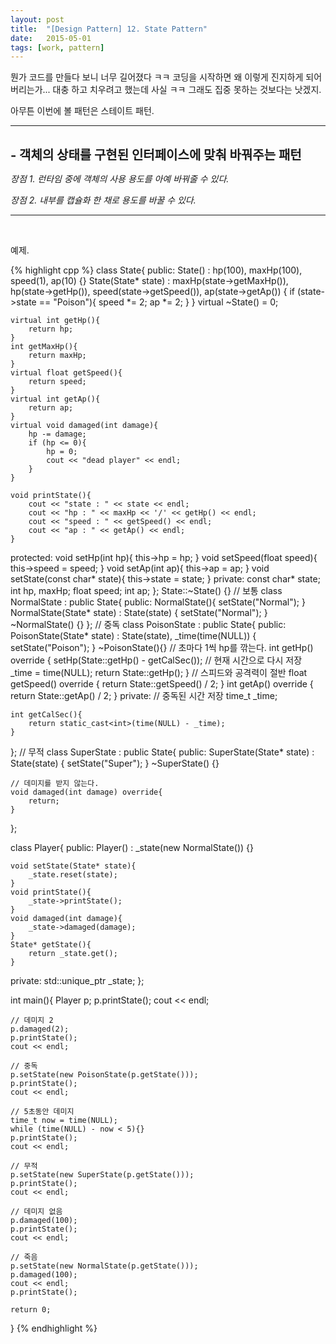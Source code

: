 ```yaml
---
layout: post
title:  "[Design Pattern] 12. State Pattern"
date:   2015-05-01
tags: [work, pattern]
---
```


  뭔가 코드를 만들다 보니 너무 길어졌다 ㅋㅋ 코딩을 시작하면 왜 이렇게 진지하게 되어버리는가... 대충 하고 치우려고 했는데 사실 ㅋㅋ 그래도 집중 못하는 것보다는 낫겠지.

  아무튼 이번에 볼 패턴은 스테이트 패턴. 

---------------------------------------
<br/>
<b style="font-size:20px">- 객체의 상태를 구현된 인터페이스에 맞춰 바꿔주는 패턴 </b>

  <em>장점 1. 런타임 중에 객체의 사용 용도를 아예 바꿔줄 수 있다. </em>

  <em>장점 2. 내부를 캡슐화 한 채로 용도를 바꿀 수 있다. </em>

---------------------------------------
<br/>

예제.

{% highlight cpp %}
class State{
public:
    State() : hp(100), maxHp(100), speed(1), ap(10) {}
    State(State* state) : maxHp(state->getMaxHp()), hp(state->getHp()), speed(state->getSpeed()), ap(state->getAp()) {
        if (state->state == "Poison"){
            speed *= 2;
            ap *= 2;
        }
    }
    virtual ~State() = 0;

    virtual int getHp(){
        return hp;
    }
    int getMaxHp(){
        return maxHp;
    }
    virtual float getSpeed(){
        return speed;
    }
    virtual int getAp(){
        return ap;
    }
    virtual void damaged(int damage){
        hp -= damage;
        if (hp <= 0){
            hp = 0;
            cout << "dead player" << endl;
        }
    }

    void printState(){
        cout << "state : " << state << endl;
        cout << "hp : " << maxHp << '/' << getHp() << endl;
        cout << "speed : " << getSpeed() << endl;
        cout << "ap : " << getAp() << endl;
    }
protected:
    void setHp(int hp){
        this->hp = hp;
    }
    void setSpeed(float speed){
        this->speed = speed;
    }
    void setAp(int ap){
        this->ap = ap;
    }
    void setState(const char* state){
        this->state = state;
    }
private:
    const char* state;
    int hp, maxHp;
    float speed;
    int ap;
};
State::~State() {}
// 보통
class NormalState : public State{
public:
    NormalState(){
        setState("Normal");
    }
    NormalState(State* state) : State(state) {
        setState("Normal");
    }
    ~NormalState() {}
};
// 중독
class PoisonState : public State{
public:
    PoisonState(State* state) : State(state), _time(time(NULL))  {
        setState("Poison");
    }
    ~PoisonState(){}
    // 초마다 1씩 hp를 깎는다.
    int getHp() override {
        setHp(State::getHp() - getCalSec());
        // 현재 시간으로 다시 저장
        _time = time(NULL);
        return State::getHp();
    }
    // 스피드와 공격력이 절반
    float getSpeed() override {
        return State::getSpeed() / 2;
    }
    int getAp() override {
        return State::getAp() / 2;
    }
private:
    // 중독된 시간 저장
    time_t _time;

    int getCalSec(){
        return static_cast<int>(time(NULL) - _time);
    }
};
// 무적
class SuperState : public State{
public:
    SuperState(State* state) : State(state) {
        setState("Super");
    }
    ~SuperState() {}

    // 데미지를 받지 않는다.
    void damaged(int damage) override{
        return;
    }
};

class Player{
public:
    Player() : _state(new NormalState()) {}

    void setState(State* state){
        _state.reset(state);
    }
    void printState(){
        _state->printState();
    }
    void damaged(int damage){
        _state->damaged(damage);
    }
    State* getState(){
        return _state.get();
    }
private:
    std::unique_ptr<State> _state;
};

int main(){
    Player p;
    p.printState();
    cout << endl;
    
    // 데미지 2
    p.damaged(2);
    p.printState();
    cout << endl;

    // 중독
    p.setState(new PoisonState(p.getState()));
    p.printState();
    cout << endl;

    // 5초동안 데미지
    time_t now = time(NULL);
    while (time(NULL) - now < 5){}
    p.printState();
    cout << endl;

    // 무적
    p.setState(new SuperState(p.getState()));
    p.printState();
    cout << endl;

    // 데미지 없음
    p.damaged(100);
    p.printState();
    cout << endl;

    // 죽음
    p.setState(new NormalState(p.getState()));
    p.damaged(100);
    cout << endl;
    p.printState();

    return 0;
}
{% endhighlight %}
